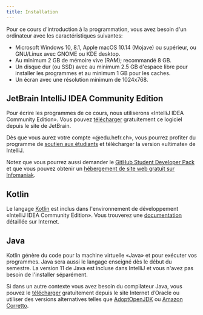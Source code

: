 ```yaml
---
title: Installation
---
```


Pour ce cours d'introduction à la programmation, vous avez besoin d'un
ordinateur avec les caractéristiques suivantes:

- Microsoft Windows 10, 8.1, Apple macOS 10.14 (Mojave) ou
  supérieur, ou GNU/Linux avec GNOME ou KDE desktop.
- Au minimum 2 GB de mémoire vive (RAM); recommandé 8 GB.
- Un disque dur (ou SSD) avec au minimum 2.5 GB d'espace libre pour installer
  les programmes et au minimum 1 GB pour les caches.
- Un écran avec une résolution minimum de 1024x768.

## JetBrain IntelliJ IDEA Community Edition

Pour écrire les programmes de ce cours, nous utiliserons «IntelliJ IDEA
Community Edition». Vous pouvez
[télécharger](https://www.jetbrains.com/idea/download/) gratuitement ce logiciel
depuis le site de JetBrain.

Dès que vous aurez votre compte «@edu.hefr.ch», vous pourrez profiter du
programme de [soutien aux étudiants](https://www.jetbrains.com/student/) et
télécharger la version «ultimate» de IntelliJ.

Notez que vous pourrez aussi demander le [GitHub Student Developer
Pack](https://education.github.com/pack) et que vous pouvez obtenir un
[hébergement de site web gratuit sur
Infomaniak](https://faq.infomaniak.com/2229).

## Kotlin

Le langage [Kotlin](https://kotlinlang.org/) est inclus dans l'environnement de
développement «IntelliJ IDEA Community Edition». Vous trouverez une
[documentation](https://kotlinlang.org/docs/reference/) détaillée sur Internet.

## Java

Kotlin génère du code pour la machine virtuelle «Java» et pour exécuter vos
programmes. Java sera aussi le langage enseigné dès le début du semestre. La
version 11 de Java est incluse dans IntelliJ et vous n'avez pas besoin de
l'installer séparément.

Si dans un autre contexte vous avez besoin du compilateur Java, vous pouvez le
[télécharger](https://www.oracle.com/technetwork/java/javase/downloads/jdk11-downloads-5066655.html)
gratuitement depuis le site Internet d’Oracle ou utiliser des versions
alternatives telles que [AdoptOpenJDK](https://adoptopenjdk.net/) ou [Amazon
Corretto](https://aws.amazon.com/fr/corretto/).
